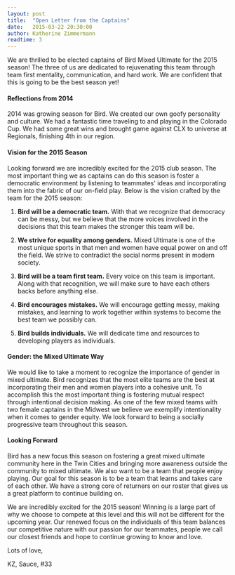 ```yaml
---
layout: post
title:  "Open Letter from the Captains"
date:   2015-03-22 20:30:00
author: Katherine Zimmermann
readtime: 3
---
```


We are thrilled to be elected captains of Bird Mixed Ultimate for the 2015 season! The three of us are dedicated to rejuvenating this team through team first mentality, communication, and hard work. We are confident that this is going to be the best season yet!

<!--more-->
 
<h4>Reflections from 2014</h4>

2014 was growing season for Bird.  We created our own goofy personality and culture.  We had a fantastic time traveling to and playing in the Colorado Cup. We had some great wins and brought game against CLX to universe at Regionals, finishing 4th in our region.    

<h4>Vision for the 2015 Season</h4>

Looking forward we are incredibly excited for the 2015 club season.  The most important thing we as captains can do this season is foster a democratic environment by listening to teammates' ideas and incorporating them into the fabric of our on-field play.  Below is the vision crafted by the team for the 2015 season:

1. __Bird will be a democratic team.__ With that we recognize that democracy can be messy, but we believe that the more voices involved in the decisions that this team makes the stronger this team will be.

1. __We strive for equality among genders.__ Mixed Ultimate is one of the most unique sports in that men and women have equal power on and off the field. We strive to contradict the social norms present in modern society.

1. __Bird will be a team first team.__ Every voice on this team is important. Along with that recognition, we will make sure to have each others backs before anything else.

1. __Bird encourages mistakes.__ We will encourage getting messy, making mistakes, and learning to work together within systems to become  the best team we possibly can.

1. __Bird builds individuals.__ We will dedicate time and resources to developing players as individuals.

<h4>Gender: the Mixed Ultimate Way</h4>

We would like to take a moment to recognize the importance of gender in mixed ultimate. Bird recognizes that the most elite teams are the best at incorporating their men and women players into a cohesive unit. To accomplish this the most important thing is fostering mutual respect through intentional decision making. As one of the few mixed teams with two female captains in the Midwest we believe we exemplify intentionality when it comes to gender equity. We look forward to being a socially progressive team throughout this season.

<h4>Looking Forward</h4>

Bird has a new focus this season on fostering a great mixed ultimate community here in the Twin Cities and bringing more awareness outside the community to mixed ultimate.  We also want to be a team that people enjoy playing. Our goal for this season is to be a team that learns and takes care of each other.  We have a strong core of returners on our roster that gives us a great platform to continue building on.  

We are incredibly excited for the 2015 season!  Winning is a large part of why we choose to compete at this level and this will not be different for the upcoming year. Our renewed focus on the individuals of this team balances our competitive nature with our passion for our teammates, people we call our closest friends and hope to continue growing to know and love. 

Lots of love, 

KZ, Sauce, #33